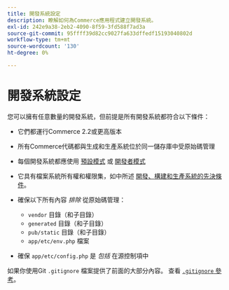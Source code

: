 ```yaml
---
title: 開發系統設定
description: 瞭解如何為Commerce應用程式建立開發系統。
exl-id: 242e9a38-2eb2-4090-8f59-3fd588f7ad3a
source-git-commit: 95ffff39d82cc9027fa633dffedf15193040802d
workflow-type: tm+mt
source-wordcount: '130'
ht-degree: 0%

---
```


# 開發系統設定

您可以擁有任意數量的開發系統，但前提是所有開發系統都符合以下條件：

- 它們都運行Commerce 2.2或更高版本
- 所有Commerce代碼都與生成和生產系統位於同一儲存庫中受原始碼管理
- 每個開發系統都應使用 [預設模式](../bootstrap/application-modes.md#default-mode) 或 [開發者模式](../bootstrap/application-modes.md#developer-mode)
- 它具有檔案系統所有權和權限集，如中所述 [開發、構建和生產系統的先決條件](../deployment/technical-details.md)。
- 確保以下所有內容 _排除_ 從原始碼管理：

   - `vendor` 目錄（和子目錄）
   - `generated` 目錄（和子目錄）
   - `pub/static` 目錄（和子目錄）
   - `app/etc/env.php` 檔案

- 確保 `app/etc/config.php` 是 _包括_ 在源控制項中

如果你使用Git `.gitignore` 檔案提供了前面的大部分內容。 查看 [`.gitignore` 參考](../reference/config-reference-gitignore.md)。
